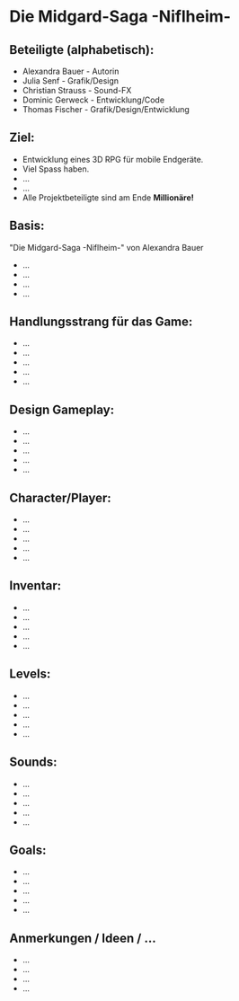 # Die Midgard-Saga -Niflheim-

## Beteiligte (alphabetisch): 
* Alexandra Bauer - Autorin 
* Julia Senf - Grafik/Design 
* Christian Strauss - Sound-FX
* Dominic Gerweck - Entwicklung/Code 
* Thomas Fischer - Grafik/Design/Entwicklung

## Ziel: 
* Entwicklung eines 3D RPG für mobile Endgeräte. 
* Viel Spass haben.
* ...
* ...
* Alle Projektbeteiligte sind am Ende **Millionäre!**
## Basis: 
"Die Midgard-Saga -Niflheim-" von Alexandra Bauer
* ...
* ...
* ...
* ...
## Handlungsstrang für das Game:
* ...
* ...
* ...
* ...
* ...

## Design Gameplay:
* ...
* ...
* ...
* ...
* ...
## Character/Player:
* ...
* ...
* ...
* ...
* ...
## Inventar:
* ...
* ...
* ...
* ...
* ...
## Levels:
* ...
* ...
* ...
* ...
* ...
## Sounds:
* ...
* ...
* ...
* ...
* ...
## Goals:
* ...
* ...
* ...
* ...
* ...
## Anmerkungen / Ideen / ...
* ...
* ...
* ...
* ...

